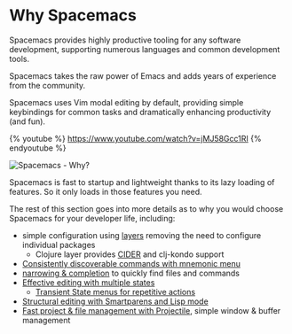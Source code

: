 # Why Spacemacs

Spacemacs provides highly productive tooling for any software development, supporting numerous languages and common development tools.

Spacemacs takes the raw power of Emacs and adds years of experience from the community.

Spacemacs uses Vim modal editing by default, providing simple keybindings for common tasks and dramatically enhancing productivity (and fun).


{% youtube %}
https://www.youtube.com/watch?v=jMJ58Gcc1RI
{% endyoutube %}


![Spacemacs - Why?](/images/spacemacs-why-website.png)

Spacemacs is fast to startup and lightweight thanks to its lazy loading of features.  So it only loads in those features you need.

The rest of this section goes into more details as to why you would choose Spacemacs for your developer life, including:

* simple configuration using [layers](layers.md) removing the need to configure individual packages
    * Clojure layer provides [CIDER](https://docs.cider.mx/) and clj-kondo support
* [Consistently discoverable commands with mnemonic menu](mnemonic-menu.md)
* [narrowing & completion](helm.md) to quickly find files and commands
* [Effective editing with multiple states](states.md)
    * [Transient State menus for repetitive actions](transient-state-menus.md)
* [Structural editing with Smartparens and Lisp mode](structural-editing.md)
* [Fast project & file management with Projectile](project-file-navigation.md), simple window & buffer management
